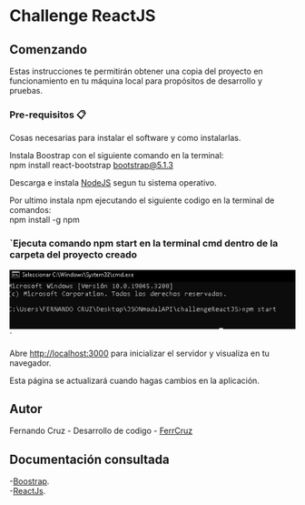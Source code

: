 # Challenge ReactJS

## Comenzando

Estas instrucciones te permitirán obtener una copia del proyecto en funcionamiento en tu máquina local para propósitos de desarrollo y pruebas.

### Pre-requisitos 📋

Cosas necesarias para instalar el software y como instalarlas.

Instala Boostrap con el siguiente comando en la terminal:\
     npm install react-bootstrap bootstrap@5.1.3

Descarga e instala [NodeJS](https://nodejs.org/en/download) segun tu sistema operativo.

Por ultimo instala npm ejecutando el siguiente codigo en la terminal de comandos:\
     npm install -g npm

### `Ejecuta comando npm start en la terminal cmd dentro de la carpeta del proyecto creado
![Alt text](/img/npmStart.jpg)`

Abre [http://localhost:3000](http://localhost:3000) para inicializar el servidor y visualiza en tu navegador.

Esta página se actualizará cuando hagas cambios en la aplicación.

## Autor
Fernando Cruz - Desarrollo de codigo - [FerrCruz](https://github.com/FerrCruz)

## Documentación consultada
-[Boostrap](https://getbootstrap.com/docs/4.1/getting-started/introduction/).\
-[ReactJs](https://legacy.reactjs.org/docs/getting-started.html).